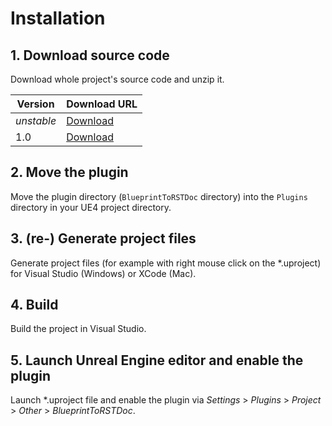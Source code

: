 # Installation

## 1. Download source code

Download whole project's source code and unzip it.

|Version|Download URL|
|---|---|
|*unstable*|[Download](https://github.com/nutti/UEPlugin-BlueprintToRSTDoc/archive/main.zip)|
|1.0|[Download](https://github.com/nutti/UEPlugin-BlueprintToRSTDoc/releases/tag/v1.0)|

## 2. Move the plugin

Move the plugin directory (`BlueprintToRSTDoc` directory) into the `Plugins`
directory in your UE4 project directory.

## 3. (re-) Generate project files

Generate project files (for example with right mouse click on the \*.uproject)
for Visual Studio (Windows) or XCode (Mac).

## 4. Build

Build the project in Visual Studio.

## 5. Launch Unreal Engine editor and enable the plugin

Launch \*.uproject file and enable the plugin via *Settings* > *Plugins* >
*Project* > *Other* > *BlueprintToRSTDoc*.
